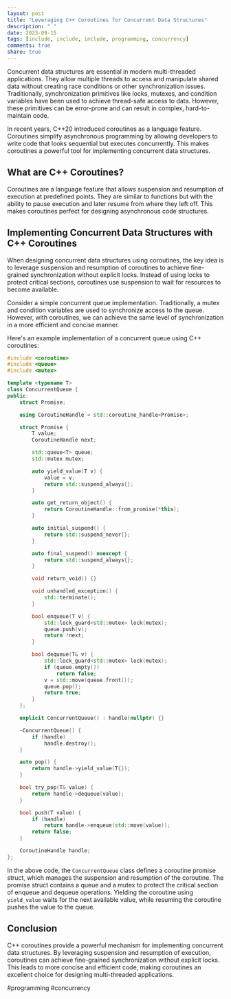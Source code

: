 ```yaml
---
layout: post
title: "Leveraging C++ Coroutines for Concurrent Data Structures"
description: " "
date: 2023-09-15
tags: [include, include, include, programming, concurrency]
comments: true
share: true
---
```


Concurrent data structures are essential in modern multi-threaded applications. They allow multiple threads to access and manipulate shared data without creating race conditions or other synchronization issues. Traditionally, synchronization primitives like locks, mutexes, and condition variables have been used to achieve thread-safe access to data. However, these primitives can be error-prone and can result in complex, hard-to-maintain code.

In recent years, C++20 introduced coroutines as a language feature. Coroutines simplify asynchronous programming by allowing developers to write code that looks sequential but executes concurrently. This makes coroutines a powerful tool for implementing concurrent data structures.

## What are C++ Coroutines?

Coroutines are a language feature that allows suspension and resumption of execution at predefined points. They are similar to functions but with the ability to pause execution and later resume from where they left off. This makes coroutines perfect for designing asynchronous code structures.

## Implementing Concurrent Data Structures with C++ Coroutines

When designing concurrent data structures using coroutines, the key idea is to leverage suspension and resumption of coroutines to achieve fine-grained synchronization without explicit locks. Instead of using locks to protect critical sections, coroutines use suspension to wait for resources to become available.

Consider a simple concurrent queue implementation. Traditionally, a mutex and condition variables are used to synchronize access to the queue. However, with coroutines, we can achieve the same level of synchronization in a more efficient and concise manner.

Here's an example implementation of a concurrent queue using C++ coroutines:

```cpp
#include <coroutine>
#include <queue>
#include <mutex>

template <typename T>
class ConcurrentQueue {
public:
    struct Promise;

    using CoroutineHandle = std::coroutine_handle<Promise>;

    struct Promise {
        T value;
        CoroutineHandle next;

        std::queue<T> queue;
        std::mutex mutex;

        auto yield_value(T v) {
            value = v;
            return std::suspend_always{};
        }

        auto get_return_object() {
            return CoroutineHandle::from_promise(*this);
        }

        auto initial_suspend() {
            return std::suspend_never{};
        }

        auto final_suspend() noexcept {
            return std::suspend_always{};
        }

        void return_void() {}

        void unhandled_exception() {
            std::terminate();
        }

        bool enqueue(T v) {
            std::lock_guard<std::mutex> lock(mutex);
            queue.push(v);
            return !next;
        }

        bool dequeue(T& v) {
            std::lock_guard<std::mutex> lock(mutex);
            if (queue.empty())
                return false;
            v = std::move(queue.front());
            queue.pop();
            return true;
        }
    };

    explicit ConcurrentQueue() : handle(nullptr) {}

    ~ConcurrentQueue() {
        if (handle)
            handle.destroy();
    }

    auto pop() {
        return handle->yield_value(T{});
    }

    bool try_pop(T& value) {
        return handle->dequeue(value);
    }

    bool push(T value) {
        if (handle)
            return handle->enqueue(std::move(value));
        return false;
    }

    CoroutineHandle handle;
};
```

In the above code, the `ConcurrentQueue` class defines a coroutine promise struct, which manages the suspension and resumption of the coroutine. The promise struct contains a queue and a mutex to protect the critical section of enqueue and dequeue operations. Yielding the coroutine using `yield_value` waits for the next available value, while resuming the coroutine pushes the value to the queue.

## Conclusion

C++ coroutines provide a powerful mechanism for implementing concurrent data structures. By leveraging suspension and resumption of execution, coroutines can achieve fine-grained synchronization without explicit locks. This leads to more concise and efficient code, making coroutines an excellent choice for designing multi-threaded applications.

#programming #concurrency